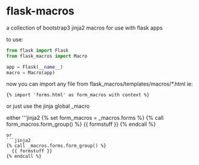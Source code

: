 flask-macros
============

a collection of bootstrap3 jinja2 macros for use with flask apps

to use:

```python 
from flask import Flask
from flask_macros import Macro

app = Flask(__name__)
macro = Macro(app)
```
now you can import any file from flask_macros/templates/macros/*.html
ie:
```jinja2
{% import 'forms.html' as form_macros with context %}
```
or just use the jinja global _macro

either 
'''jinja2
{% set form_macros = _macros.forms %}
{% call form_macros.form_group() %}
  {{ formstuff }}
{% endcall %}
```
or 
```jinja2
{% call _macros.forms.form_group() %}
  {{ formstuff }}
{% endcall %}
```
